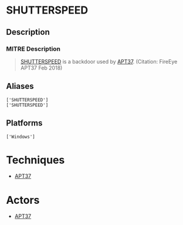 
# SHUTTERSPEED

## Description

### MITRE Description

> [SHUTTERSPEED](https://attack.mitre.org/software/S0217) is a backdoor used by [APT37](https://attack.mitre.org/groups/G0067). (Citation: FireEye APT37 Feb 2018)

## Aliases

```
['SHUTTERSPEED']
['SHUTTERSPEED']
```

## Platforms

```
['Windows']
```

# Techniques


* [APT37](../techniques/APT37.md)


# Actors


* [APT37](../actors/APT37.md)

